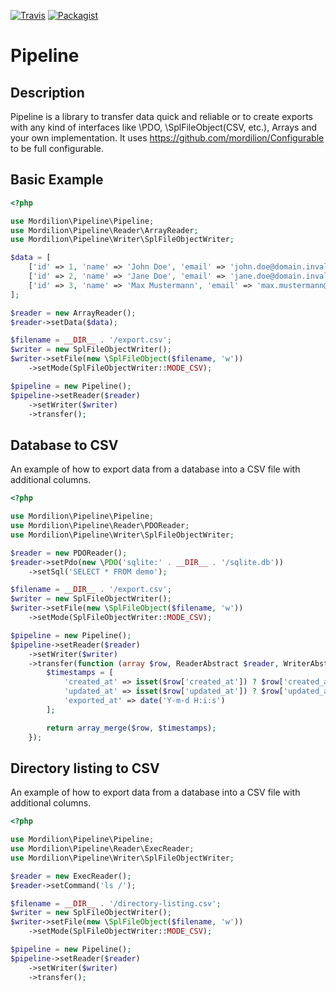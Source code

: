 [![Travis](https://img.shields.io/travis/mordilion/Pipeline.svg?branch=master)](https://travis-ci.org/mordilion/Pipeline)
[![Packagist](https://img.shields.io/packagist/dt/mordilion/pipeline.svg)](https://packagist.org/packages/mordilion/pipeline)

# Pipeline

## Description

Pipeline is a library to transfer data quick and reliable or to create exports with any kind of interfaces like \PDO, \SplFileObject(CSV, etc.), Arrays and your own implementation. It uses https://github.com/mordilion/Configurable to be full configurable. 

## Basic Example

```php
<?php

use Mordilion\Pipeline\Pipeline;
use Mordilion\Pipeline\Reader\ArrayReader;
use Mordilion\Pipeline\Writer\SplFileObjectWriter;

$data = [
    ['id' => 1, 'name' => 'John Doe', 'email' => 'john.doe@domain.invalid'],
    ['id' => 2, 'name' => 'Jane Doe', 'email' => 'jane.doe@domain.invalid'],
    ['id' => 3, 'name' => 'Max Mustermann', 'email' => 'max.mustermann@domain.invalid']
];

$reader = new ArrayReader();
$reader->setData($data);

$filename = __DIR__ . '/export.csv';
$writer = new SplFileObjectWriter();
$writer->setFile(new \SplFileObject($filename, 'w'))
    ->setMode(SplFileObjectWriter::MODE_CSV);

$pipeline = new Pipeline();
$pipeline->setReader($reader)
    ->setWriter($writer)
    ->transfer();
```

## Database to CSV 

An example of how to export data from a database into a CSV file with additional columns.

```php
<?php

use Mordilion\Pipeline\Pipeline;
use Mordilion\Pipeline\Reader\PDOReader;
use Mordilion\Pipeline\Writer\SplFileObjectWriter;

$reader = new PDOReader();
$reader->setPdo(new \PDO('sqlite:' . __DIR__ . '/sqlite.db'))
    ->setSql('SELECT * FROM demo');

$filename = __DIR__ . '/export.csv';
$writer = new SplFileObjectWriter();
$writer->setFile(new \SplFileObject($filename, 'w'))
    ->setMode(SplFileObjectWriter::MODE_CSV);

$pipeline = new Pipeline();
$pipeline->setReader($reader)
    ->setWriter($writer)
    ->transfer(function (array $row, ReaderAbstract $reader, WriterAbstract $writer) {
        $timestamps = [
            'created_at' => isset($row['created_at']) ? $row['created_at'] : date('Y-m-d H:i:s'),
            'updated_at' => isset($row['updated_at']) ? $row['updated_at'] : date('Y-m-d H:i:s'),
            'exported_at' => date('Y-m-d H:i:s')
        ];

        return array_merge($row, $timestamps);
    });
```

## Directory listing to CSV 

An example of how to export data from a database into a CSV file with additional columns.

```php
<?php

use Mordilion\Pipeline\Pipeline;
use Mordilion\Pipeline\Reader\ExecReader;
use Mordilion\Pipeline\Writer\SplFileObjectWriter;

$reader = new ExecReader();
$reader->setCommand('ls /');

$filename = __DIR__ . '/directory-listing.csv';
$writer = new SplFileObjectWriter();
$writer->setFile(new \SplFileObject($filename, 'w'))
    ->setMode(SplFileObjectWriter::MODE_CSV);

$pipeline = new Pipeline();
$pipeline->setReader($reader)
    ->setWriter($writer)
    ->transfer();
```